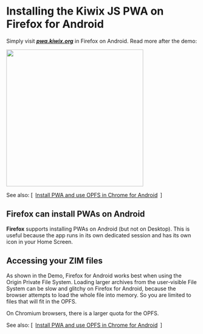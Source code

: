 # Installing the Kiwix JS PWA on Firefox for Android

Simply visit **_[pwa.kiwix.org](https://pwa.kiwix.org)_** in Firefox on Android. Read more after the demo:

<img src="Install-PWA_Firefox_Android.gif" width="360px" />

See also: [&ensp;[Install PWA and use OPFS in Chrome for Android](Demo-OPFS_Chrome_Android.md)&ensp;]

## Firefox can install PWAs on Android

**Firefox** supports installing PWAs on Android (but not on Desktop). This is useful because the app runs in its own dedicated session and has
its own icon in your Home Screen.

## Accessing your ZIM files

As shown in the Demo, Firefox for Android works best when using the Origin Private File System. Loading larger archives from the user-visible File System can be slow and glitchy on Firefox for Android, because the browser attempts to load the whole file into memory. So you are limited
to files that will fit in the OPFS.

On Chromium browsers, there is a larger quota for the OPFS.

See also: [&ensp;[Install PWA and use OPFS in Chrome for Android](Demo-OPFS_Chrome_Android.md)&ensp;]
